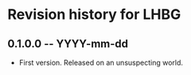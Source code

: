 # Revision history for LHBG

## 0.1.0.0 -- YYYY-mm-dd

* First version. Released on an unsuspecting world.

